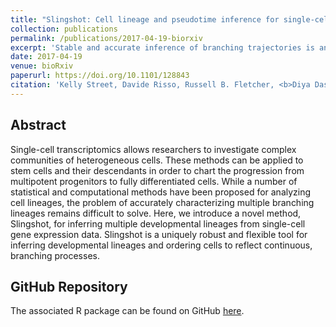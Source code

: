 ```yaml
---
title: "Slingshot: Cell lineage and pseudotime inference for single-cell transcriptomics"
collection: publications
permalink: /publications/2017-04-19-biorxiv
excerpt: 'Stable and accurate inference of branching trajectories is an important problem in single-cell genomics. We provide a quantitative comparison of existing methods and introduce a more modular novel method, Slingshot.'
date: 2017-04-19
venue: bioRxiv
paperurl: https://doi.org/10.1101/128843
citation: 'Kelly Street, Davide Risso, Russell B. Fletcher, <b>Diya Das</b>, John Ngai, Nir Yosef, Elizabeth Purdom, Sandrine Dudoit. (2017). Slingshot: Cell lineage and pseudotime inference for single-cell transcriptomics. <i>bioRxiv</i> 128843.'
---
```


## Abstract
Single-cell transcriptomics allows researchers to investigate complex communities of heterogeneous cells. These methods can be applied to stem cells and their descendants in order to chart the progression from multipotent progenitors to fully differentiated cells. While a number of statistical and computational methods have been proposed for analyzing cell lineages, the problem of accurately characterizing multiple branching lineages remains difficult to solve. Here, we introduce a novel method, Slingshot, for inferring multiple developmental lineages from single-cell gene expression data. Slingshot is a uniquely robust and flexible tool for inferring developmental lineages and ordering cells to reflect continuous, branching processes.

## GitHub Repository
The associated R package can be found on GitHub [here](https://github.com/kstreet13/slingshot/).